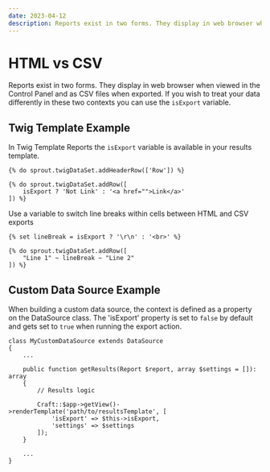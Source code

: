 ```yaml
---
date: 2023-04-12
description: Reports exist in two forms. They display in web browser when viewed in the Control Panel and as CSV files when exported.
---
```


# HTML vs CSV

Reports exist in two forms. They display in web browser when viewed in the Control Panel and as CSV files when exported. If you wish to treat your data differently in these two contexts you can use the `isExport` variable.

## Twig Template Example

In Twig Template Reports the `isExport` variable is available in your results template.

``` twig{4}
{% do sprout.twigDataSet.addHeaderRow(['Row']) %}

{% do sprout.twigDataSet.addRow([
    isExport ? 'Not Link' : '<a href="">Link</a>'
]) %}
``` 

Use a variable to switch line breaks within cells between HTML and CSV exports

``` twig{1}
{% set lineBreak = isExport ? '\r\n' : '<br>' %}

{% do sprout.twigDataSet.addRow([
    "Line 1" ~ lineBreak ~ "Line 2"
]) %}
```

## Custom Data Source Example

When building a custom data source, the context is defined as a property on the DataSource class. The 'isExport' property is set to `false` by default and gets set to `true` when running the export action.

``` php{10}
class MyCustomDataSource extends DataSource
{
    ...

    public function getResults(Report $report, array $settings = []): array
    {
        // Results logic

        Craft::$app->getView()->renderTemplate('path/to/resultsTemplate', [
            'isExport' => $this->isExport,
            'settings' => $settings
        ]);
    }

    ...
}
```
